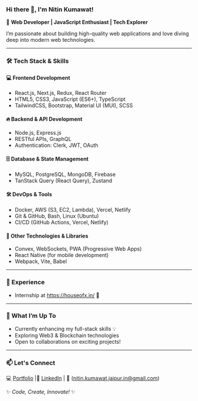### Hi there 👋, I'm Nitin Kumawat!

🚀 **Web Developer | JavaScript Enthusiast | Tech Explorer**  

I’m passionate about building high-quality web applications and love diving deep into modern web technologies.  

---

### 🛠️ Tech Stack & Skills  

#### 💻 **Frontend Development**  
- React.js, Next.js, Redux, React Router  
- HTML5, CSS3, JavaScript (ES6+), TypeScript  
- TailwindCSS, Bootstrap, Material UI (MUI), SCSS  

#### 🔥 **Backend & API Development**  
- Node.js, Express.js  
- RESTful APIs, GraphQL  
- Authentication: Clerk, JWT, OAuth  

#### 🗄️ **Database & State Management**  
- MySQL, PostgreSQL, MongoDB, Firebase  
- TanStack Query (React Query), Zustand  

#### 🛠️ **DevOps & Tools**  
- Docker, AWS (S3, EC2, Lambda), Vercel, Netlify  
- Git & GitHub, Bash, Linux (Ubuntu)  
- CI/CD (GitHub Actions, Vercel, Netlify)  

#### 🧩 **Other Technologies & Libraries**  
- Convex, WebSockets, PWA (Progressive Web Apps)  
- React Native (for mobile development)  
- Webpack, Vite, Babel  

---

### 💼 Experience  
- Internship at https://houseofx.in/ 🚀  

---

### 🚀 What I’m Up To  
- Currently enhancing my full-stack skills 💡  
- Exploring Web3 & Blockchain technologies  
- Open to collaborations on exciting projects!  

---

### 📫 Let's Connect  
💻 [Portfolio](#) |💼 [LinkedIn](https://www.linkedin.com/in/nitin-kumawat-0b50aa256/) | 📧 (nitin.kumawat.jaipur.in@gmail.com)  

✨ _Code, Create, Innovate!_ ✨  
